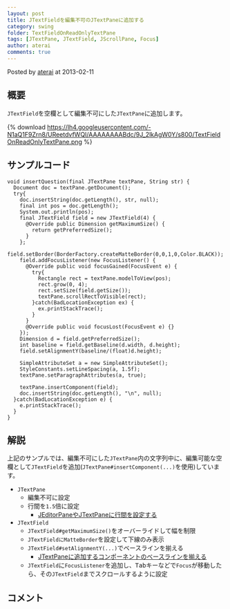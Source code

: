 ```yaml
---
layout: post
title: JTextFieldを編集不可のJTextPaneに追加する
category: swing
folder: TextFieldOnReadOnlyTextPane
tags: [JTextPane, JTextField, JScrollPane, Focus]
author: aterai
comments: true
---
```


Posted by [aterai](http://terai.xrea.jp/aterai.html) at 2013-02-11

## 概要
`JTextField`を空欄として編集不可にした`JTextPane`に追加します。

{% download https://lh4.googleusercontent.com/-N1aQ1F9Zrn8/UReetdvfWQI/AAAAAAAABdc/9J_2lkAgW0Y/s800/TextFieldOnReadOnlyTextPane.png %}

## サンプルコード
<pre class="prettyprint"><code>void insertQuestion(final JTextPane textPane, String str) {
  Document doc = textPane.getDocument();
  try{
    doc.insertString(doc.getLength(), str, null);
    final int pos = doc.getLength();
    System.out.println(pos);
    final JTextField field = new JTextField(4) {
      @Override public Dimension getMaximumSize() {
        return getPreferredSize();
      }
    };
    field.setBorder(BorderFactory.createMatteBorder(0,0,1,0,Color.BLACK));
    field.addFocusListener(new FocusListener() {
      @Override public void focusGained(FocusEvent e) {
        try{
          Rectangle rect = textPane.modelToView(pos);
          rect.grow(0, 4);
          rect.setSize(field.getSize());
          textPane.scrollRectToVisible(rect);
        }catch(BadLocationException ex) {
          ex.printStackTrace();
        }
      }
      @Override public void focusLost(FocusEvent e) {}
    });
    Dimension d = field.getPreferredSize();
    int baseline = field.getBaseline(d.width, d.height);
    field.setAlignmentY(baseline/(float)d.height);

    SimpleAttributeSet a = new SimpleAttributeSet();
    StyleConstants.setLineSpacing(a, 1.5f);
    textPane.setParagraphAttributes(a, true);

    textPane.insertComponent(field);
    doc.insertString(doc.getLength(), "\n", null);
  }catch(BadLocationException e) {
    e.printStackTrace();
  }
}
</code></pre>

## 解説
上記のサンプルでは、編集不可にした`JTextPane`内の文字列中に、編集可能な空欄として`JTextField`を追加(`JTextPane#insertComponent(...)`を使用)しています。

- `JTextPane`
    - 編集不可に設定
    - 行間を`1.5`倍に設定
        - [JEditorPaneやJTextPaneに行間を設定する](http://terai.xrea.jp/Swing/LineSpacing.html)
- `JTextField`
    - `JTextField#getMaximumSize()`をオーバーライドして幅を制限
    - `JTextFieldにMatteBorder`を設定して下線のみ表示
    - `JTextField#setAlignmentY(...)`でベースラインを揃える
        - [JTextPaneに追加するコンポーネントのベースラインを揃える](http://terai.xrea.jp/Swing/InsertComponentBaseline.html)
    - `JTextField`に`FocusListener`を追加し、<kbd>Tab</kbd>キーなどで`Focus`が移動したら、その`JTextField`までスクロールするように設定

<!-- dummy comment line for breaking list -->

## コメント
